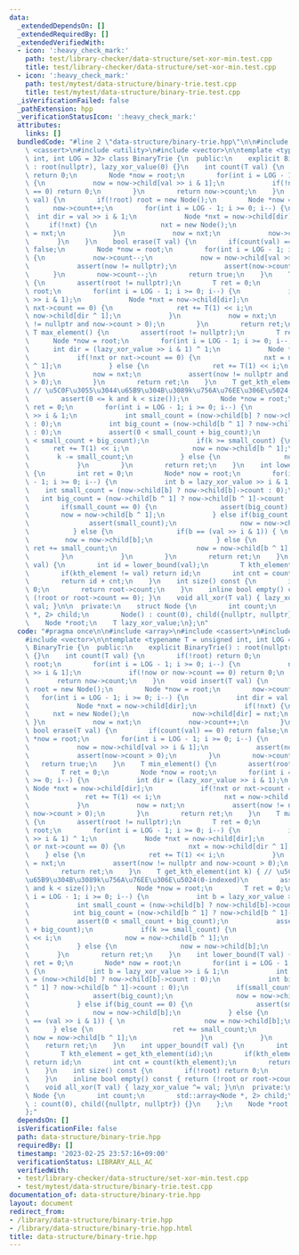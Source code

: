 ```yaml
---
data:
  _extendedDependsOn: []
  _extendedRequiredBy: []
  _extendedVerifiedWith:
  - icon: ':heavy_check_mark:'
    path: test/library-checker/data-structure/set-xor-min.test.cpp
    title: test/library-checker/data-structure/set-xor-min.test.cpp
  - icon: ':heavy_check_mark:'
    path: test/mytest/data-structure/binary-trie.test.cpp
    title: test/mytest/data-structure/binary-trie.test.cpp
  _isVerificationFailed: false
  _pathExtension: hpp
  _verificationStatusIcon: ':heavy_check_mark:'
  attributes:
    links: []
  bundledCode: "#line 2 \"data-structure/binary-trie.hpp\"\n\n#include <array>\n#include\
    \ <cassert>\n#include <utility>\n#include <vector>\n\ntemplate <typename T = unsigned\
    \ int, int LOG = 32> class BinaryTrie {\n  public:\n    explicit BinaryTrie()\
    \ : root(nullptr), lazy_xor_value(0) {}\n    int count(T val) {\n        if(!root)\
    \ return 0;\n        Node *now = root;\n        for(int i = LOG - 1; i >= 0; i--)\
    \ {\n            now = now->child[val >> i & 1];\n            if(!now or now->count\
    \ == 0) return 0;\n        }\n        return now->count;\n    }\n    void insert(T\
    \ val) {\n        if(!root) root = new Node();\n        Node *now = root;\n  \
    \      now->count++;\n        for(int i = LOG - 1; i >= 0; i--) {\n          \
    \  int dir = val >> i & 1;\n            Node *nxt = now->child[dir];\n       \
    \     if(!nxt) {\n                nxt = new Node();\n                now->child[dir]\
    \ = nxt;\n            }\n            now = nxt;\n            now->count++;\n \
    \       }\n    }\n    bool erase(T val) {\n        if(count(val) == 0) return\
    \ false;\n        Node *now = root;\n        for(int i = LOG - 1; i >= 0; i--)\
    \ {\n            now->count--;\n            now = now->child[val >> i & 1];\n\
    \            assert(now != nullptr);\n            assert(now->count > 0);\n  \
    \      }\n        now->count--;\n        return true;\n    }\n    T min_element()\
    \ {\n        assert(root != nullptr);\n        T ret = 0;\n        Node *now =\
    \ root;\n        for(int i = LOG - 1; i >= 0; i--) {\n            int dir = (lazy_xor_value\
    \ >> i & 1);\n            Node *nxt = now->child[dir];\n            if(!nxt or\
    \ nxt->count == 0) {\n                ret += T(1) << i;\n                nxt =\
    \ now->child[dir ^ 1];\n            }\n            now = nxt;\n            assert(now\
    \ != nullptr and now->count > 0);\n        }\n        return ret;\n    }\n   \
    \ T max_element() {\n        assert(root != nullptr);\n        T ret = 0;\n  \
    \      Node *now = root;\n        for(int i = LOG - 1; i >= 0; i--) {\n      \
    \      int dir = (lazy_xor_value >> i & 1) ^ 1;\n            Node *nxt = now->child[dir];\n\
    \            if(!nxt or nxt->count == 0) {\n                nxt = now->child[dir\
    \ ^ 1];\n            } else {\n                ret += T(1) << i;\n           \
    \ }\n            now = nxt;\n            assert(now != nullptr and now->count\
    \ > 0);\n        }\n        return ret;\n    }\n    T get_kth_element(int k) {\
    \ // \u5C0F\u3055\u3044\u65B9\u304B\u3089k\u756A\u76EE\u306E\u5024(0-indexed)\n\
    \        assert(0 <= k and k < size());\n        Node *now = root;\n        T\
    \ ret = 0;\n        for(int i = LOG - 1; i >= 0; i--) {\n            int b = lazy_xor_value\
    \ >> i & 1;\n            int small_count = (now->child[b] ? now->child[b]->count\
    \ : 0);\n            int big_count = (now->child[b ^ 1] ? now->child[b ^ 1]->count\
    \ : 0);\n            assert(0 < small_count + big_count);\n            assert(k\
    \ < small_count + big_count);\n            if(k >= small_count) {\n          \
    \      ret += T(1) << i;\n                now = now->child[b ^ 1];\n         \
    \       k -= small_count;\n            } else {\n                now = now->child[b];\n\
    \            }\n        }\n        return ret;\n    }\n    int lower_bound(T val)\
    \ {\n        int ret = 0;\n        Node* now = root;\n        for(int i = LOG\
    \ - 1; i >= 0; i--) {\n            int b = lazy_xor_value >> i & 1;\n        \
    \    int small_count = (now->child[b] ? now->child[b]->count : 0);\n         \
    \   int big_count = (now->child[b ^ 1] ? now->child[b ^ 1]->count : 0);\n    \
    \        if(small_count == 0) {\n                assert(big_count);\n        \
    \        now = now->child[b ^ 1];\n            } else if(big_count == 0) {\n \
    \               assert(small_count);\n                now = now->child[b];\n \
    \           } else {\n                if(b == (val >> i & 1)) { \n           \
    \         now = now->child[b];\n                } else {\n                   \
    \ ret += small_count;\n                    now = now->child[b ^ 1];\n        \
    \        }\n            }\n        }\n        return ret;\n    }\n    int upper_bound(T\
    \ val) {\n        int id = lower_bound(val);\n        T kth_element = get_kth_element(id);\n\
    \        if(kth_element != val) return id;\n        int cnt = count(kth_element);\n\
    \        return id + cnt;\n    }\n    int size() const {\n        if(!root) return\
    \ 0;\n        return root->count;\n    }\n    inline bool empty() const { return\
    \ (!root or root->count == 0); }\n    void all_xor(T val) { lazy_xor_value ^=\
    \ val; }\n\n  private:\n    struct Node {\n        int count;\n        std::array<Node\
    \ *, 2> child;\n        Node() : count(0), child({nullptr, nullptr}) {}\n    };\n\
    \    Node *root;\n    T lazy_xor_value;\n};\n"
  code: "#pragma once\n\n#include <array>\n#include <cassert>\n#include <utility>\n\
    #include <vector>\n\ntemplate <typename T = unsigned int, int LOG = 32> class\
    \ BinaryTrie {\n  public:\n    explicit BinaryTrie() : root(nullptr), lazy_xor_value(0)\
    \ {}\n    int count(T val) {\n        if(!root) return 0;\n        Node *now =\
    \ root;\n        for(int i = LOG - 1; i >= 0; i--) {\n            now = now->child[val\
    \ >> i & 1];\n            if(!now or now->count == 0) return 0;\n        }\n \
    \       return now->count;\n    }\n    void insert(T val) {\n        if(!root)\
    \ root = new Node();\n        Node *now = root;\n        now->count++;\n     \
    \   for(int i = LOG - 1; i >= 0; i--) {\n            int dir = val >> i & 1;\n\
    \            Node *nxt = now->child[dir];\n            if(!nxt) {\n          \
    \      nxt = new Node();\n                now->child[dir] = nxt;\n           \
    \ }\n            now = nxt;\n            now->count++;\n        }\n    }\n   \
    \ bool erase(T val) {\n        if(count(val) == 0) return false;\n        Node\
    \ *now = root;\n        for(int i = LOG - 1; i >= 0; i--) {\n            now->count--;\n\
    \            now = now->child[val >> i & 1];\n            assert(now != nullptr);\n\
    \            assert(now->count > 0);\n        }\n        now->count--;\n     \
    \   return true;\n    }\n    T min_element() {\n        assert(root != nullptr);\n\
    \        T ret = 0;\n        Node *now = root;\n        for(int i = LOG - 1; i\
    \ >= 0; i--) {\n            int dir = (lazy_xor_value >> i & 1);\n           \
    \ Node *nxt = now->child[dir];\n            if(!nxt or nxt->count == 0) {\n  \
    \              ret += T(1) << i;\n                nxt = now->child[dir ^ 1];\n\
    \            }\n            now = nxt;\n            assert(now != nullptr and\
    \ now->count > 0);\n        }\n        return ret;\n    }\n    T max_element()\
    \ {\n        assert(root != nullptr);\n        T ret = 0;\n        Node *now =\
    \ root;\n        for(int i = LOG - 1; i >= 0; i--) {\n            int dir = (lazy_xor_value\
    \ >> i & 1) ^ 1;\n            Node *nxt = now->child[dir];\n            if(!nxt\
    \ or nxt->count == 0) {\n                nxt = now->child[dir ^ 1];\n        \
    \    } else {\n                ret += T(1) << i;\n            }\n            now\
    \ = nxt;\n            assert(now != nullptr and now->count > 0);\n        }\n\
    \        return ret;\n    }\n    T get_kth_element(int k) { // \u5C0F\u3055\u3044\
    \u65B9\u304B\u3089k\u756A\u76EE\u306E\u5024(0-indexed)\n        assert(0 <= k\
    \ and k < size());\n        Node *now = root;\n        T ret = 0;\n        for(int\
    \ i = LOG - 1; i >= 0; i--) {\n            int b = lazy_xor_value >> i & 1;\n\
    \            int small_count = (now->child[b] ? now->child[b]->count : 0);\n \
    \           int big_count = (now->child[b ^ 1] ? now->child[b ^ 1]->count : 0);\n\
    \            assert(0 < small_count + big_count);\n            assert(k < small_count\
    \ + big_count);\n            if(k >= small_count) {\n                ret += T(1)\
    \ << i;\n                now = now->child[b ^ 1];\n                k -= small_count;\n\
    \            } else {\n                now = now->child[b];\n            }\n \
    \       }\n        return ret;\n    }\n    int lower_bound(T val) {\n        int\
    \ ret = 0;\n        Node* now = root;\n        for(int i = LOG - 1; i >= 0; i--)\
    \ {\n            int b = lazy_xor_value >> i & 1;\n            int small_count\
    \ = (now->child[b] ? now->child[b]->count : 0);\n            int big_count = (now->child[b\
    \ ^ 1] ? now->child[b ^ 1]->count : 0);\n            if(small_count == 0) {\n\
    \                assert(big_count);\n                now = now->child[b ^ 1];\n\
    \            } else if(big_count == 0) {\n                assert(small_count);\n\
    \                now = now->child[b];\n            } else {\n                if(b\
    \ == (val >> i & 1)) { \n                    now = now->child[b];\n          \
    \      } else {\n                    ret += small_count;\n                   \
    \ now = now->child[b ^ 1];\n                }\n            }\n        }\n    \
    \    return ret;\n    }\n    int upper_bound(T val) {\n        int id = lower_bound(val);\n\
    \        T kth_element = get_kth_element(id);\n        if(kth_element != val)\
    \ return id;\n        int cnt = count(kth_element);\n        return id + cnt;\n\
    \    }\n    int size() const {\n        if(!root) return 0;\n        return root->count;\n\
    \    }\n    inline bool empty() const { return (!root or root->count == 0); }\n\
    \    void all_xor(T val) { lazy_xor_value ^= val; }\n\n  private:\n    struct\
    \ Node {\n        int count;\n        std::array<Node *, 2> child;\n        Node()\
    \ : count(0), child({nullptr, nullptr}) {}\n    };\n    Node *root;\n    T lazy_xor_value;\n\
    };"
  dependsOn: []
  isVerificationFile: false
  path: data-structure/binary-trie.hpp
  requiredBy: []
  timestamp: '2023-02-25 23:57:16+09:00'
  verificationStatus: LIBRARY_ALL_AC
  verifiedWith:
  - test/library-checker/data-structure/set-xor-min.test.cpp
  - test/mytest/data-structure/binary-trie.test.cpp
documentation_of: data-structure/binary-trie.hpp
layout: document
redirect_from:
- /library/data-structure/binary-trie.hpp
- /library/data-structure/binary-trie.hpp.html
title: data-structure/binary-trie.hpp
---
```


